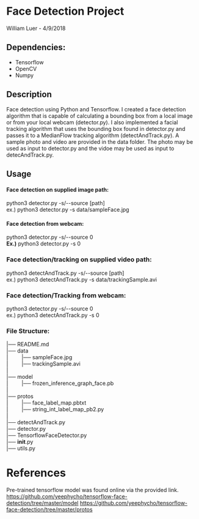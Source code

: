 # Face Detection Project
William Luer - 4/9/2018

## Dependencies:
   - Tensorflow
   - OpenCV
   - Numpy

## Description
Face detection using Python and Tensorflow. I created a face detection algorithm that is capable of calculating a bounding box from a local image or from your local webcam (detector.py). I also implemented a facial tracking algorithm that uses the bounding box found in detector.py and passes it to a MedianFlow tracking algorithm (detectAndTrack.py). A sample photo and video are provided in the data folder. The photo may be used as input to detector.py and the vidoe may be used as input to detecAndTrack.py.

## Usage
#### Face detection on supplied image path:
  python3 detector.py -s/--source [path]<br>
  ex.) python3 detector.py -s data/sampleFace.jpg

#### Face detection from webcam:
  python3 detector.py -s/--source 0<br>
  <b>Ex.)</b> python3 detector.py -s 0

### Face detection/tracking on supplied video path:
  python3 detectAndTrack.py -s/--source [path]<br>
  ex.) python3 detectAndTrack.py -s data/trackingSample.avi

### Face detection/Tracking from webcam:
  python3 detector.py -s/--source 0<br>
  ex.) python3 detectAndTrack.py -s 0


### File Structure:

|── README.md<br>
|── data<br>
|&emsp;&emsp;&ensp;|── sampleFace.jpg<br>
|&emsp;&emsp;&ensp;|── trackingSample.avi<br>
|<br>
|── model<br>
|&emsp;&emsp;&ensp;|── frozen_inference_graph_face.pb<br>
|<br>
|── protos<br>
|&emsp;&emsp;&ensp;|── face_label_map.pbtxt<br>
|&emsp;&emsp;&ensp;|── string_int_label_map_pb2.py<br>
|<br>
|── detectAndTrack.py<br>
|── detector.py<br>
|── TensorflowFaceDetector.py<br>
|── __init__.py<br>
|── utils.py<br>

# References
Pre-trained tensorflow model was found online via the provided link.
https://github.com/yeephycho/tensorflow-face-detection/tree/master/model
https://github.com/yeephycho/tensorflow-face-detection/tree/master/protos
